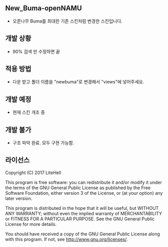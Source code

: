## New_Buma-openNAMU
 * 오픈나무 Buma를 최대한 기존 스킨처럼 변경한 스킨입니다.

## 개발 상황
 * 90% 검색 만 수정하면 끝

## 적용 방법
 * 다운 받고 폴더 이름을 "newbuma"로 변경해서 "views"에 넣어주세요.

## 개발 예정
 * 현재 스킨 개조 중

## 개발 불가
 * 구조 파악 완료. 모두 구현 가능함.

## 라이선스
Copyright (C) 2017 LiteHell

This program is free software: you can redistribute it and/or modify
it under the terms of the GNU General Public License as published by
the Free Software Foundation, either version 3 of the License, or
(at your option) any later version.

This program is distributed in the hope that it will be useful,
but WITHOUT ANY WARRANTY; without even the implied warranty of
MERCHANTABILITY or FITNESS FOR A PARTICULAR PURPOSE.  See the
GNU General Public License for more details.

You should have received a copy of the GNU General Public License
along with this program.  If not, see <http://www.gnu.org/licenses/>.
